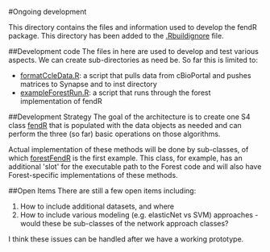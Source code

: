 #Ongoing development

This directory contains the files and information used to develop the fendR package. This directory has been added to the [.Rbuildignore](../.Rbuildignore) file.

##Development code
The files in here are used to develop and test various aspects. We can create sub-directories as need be. So far this is limited to:
* [formatCcleData.R](formatCcleData.R): a script that pulls data from cBioPortal and pushes matrices to Synapse and to inst directory
* [exampleForestRun.R](exampleForestRun.R): a script that runs through the forest implementation of fendR

##Development Strategy
The goal of the architecture is to create one S4 class [fendR](../R/fendR.R) that is populated with the data objects as needed and can perform the three (so far) basic operations on those algorithms. 

Actual implementation of these methods will be done by sub-classes, of which [forestFendR](../R/forestFendR.R) is the first example. This class, for example, has an additional 'slot' for the executable path to the Forest code and will also have Forest-specific implementations of these methods. 

##Open Items
There are still a few open items including:
1. How to include additional datasets, and where
2. How to include various modeling (e.g. elasticNet vs SVM) approaches - would these be sub-classes of the network approach classes?

I think these issues can be handled after we have a working prototype.



